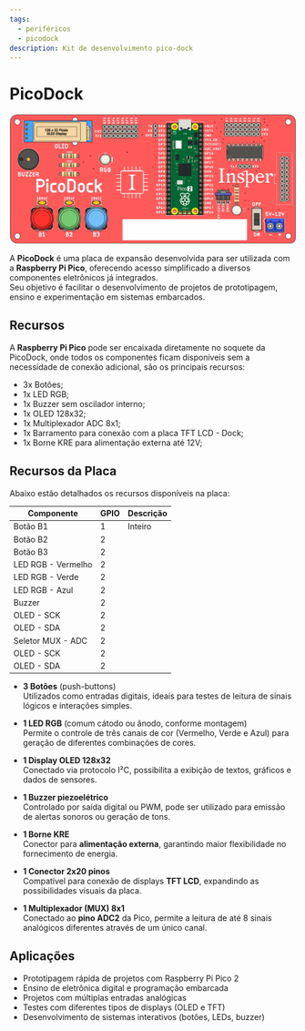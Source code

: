 ```yaml
---
tags:
  - periféricos
  - picodock
description: Kit de desenvolvimento pico-dock
---
```


# PicoDock

![](picodock-imgs/PicoDockALL.png)

A **PicoDock** é uma placa de expansão desenvolvida para ser utilizada com a **Raspberry Pi Pico**, oferecendo acesso simplificado a diversos componentes eletrônicos já integrados.  
Seu objetivo é facilitar o desenvolvimento de projetos de prototipagem, ensino e experimentação em sistemas embarcados.

## Recursos

A **Raspberry Pi Pico** pode ser encaixada diretamente no soquete da PicoDock, onde todos os componentes ficam disponíveis sem a necessidade de conexão adicional, são os principais recursos:

- 3x Botões;
- 1x LED RGB;
- 1x Buzzer sem oscilador interno;
- 1x OLED 128x32;
- 1x Multiplexador ADC 8x1;
- 1x Barramento para conexão com a placa TFT LCD - Dock;
- 1x Borne KRE para alimentação externa até 12V;

## Recursos da Placa

Abaixo estão detalhados os recursos disponíveis na placa:

| Componente         | GPIO | Descrição |
|--------------------|------|-----------|
| Botão B1           | 1    | Inteiro   |
| Botão B2           | 2    |           |
| Botão B3           | 2    |           |
| LED RGB - Vermelho | 2    |           |
| LED RGB - Verde    | 2    |           |
| LED RGB - Azul     | 2    |           |
| Buzzer             | 2    |           |
| OLED - SCK         | 2    |           |
| OLED - SDA         | 2    |           |
| Seletor MUX - ADC  | 2    |           |
| OLED - SCK         | 2    |           |
| OLED - SDA         | 2    |           |

- **3 Botões** (push-buttons)  
  Utilizados como entradas digitais, ideais para testes de leitura de sinais lógicos e interações simples.  

- **1 LED RGB** (comum cátodo ou ânodo, conforme montagem)  
  Permite o controle de três canais de cor (Vermelho, Verde e Azul) para geração de diferentes combinações de cores.  

- **1 Display OLED 128x32**  
  Conectado via protocolo I²C, possibilita a exibição de textos, gráficos e dados de sensores.  

- **1 Buzzer piezoelétrico**  
  Controlado por saída digital ou PWM, pode ser utilizado para emissão de alertas sonoros ou geração de tons.  

- **1 Borne KRE**  
  Conector para **alimentação externa**, garantindo maior flexibilidade no fornecimento de energia.  

- **1 Conector 2x20 pinos**  
  Compatível para conexão de displays **TFT LCD**, expandindo as possibilidades visuais da placa.  

- **1 Multiplexador (MUX) 8x1**  
  Conectado ao **pino ADC2** da Pico, permite a leitura de até 8 sinais analógicos diferentes através de um único canal.  

## Aplicações

- Prototipagem rápida de projetos com Raspberry Pi Pico 2  
- Ensino de eletrônica digital e programação embarcada  
- Projetos com múltiplas entradas analógicas  
- Testes com diferentes tipos de displays (OLED e TFT)  
- Desenvolvimento de sistemas interativos (botões, LEDs, buzzer)  
